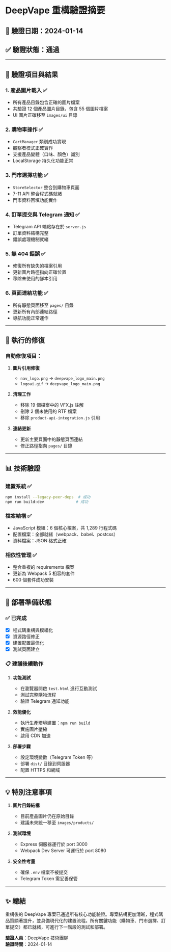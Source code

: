 # DeepVape 重構驗證摘要

## 📅 驗證日期：2024-01-14
## ✅ 驗證狀態：通過

---

## 🎯 驗證項目與結果

### 1. **產品圖片載入** ✅ 
- 所有產品目錄包含正確的圖片檔案
- 共驗證 12 個產品圖片目錄，包含 55 個圖片檔案
- UI 圖片正確移至 `images/ui` 目錄

### 2. **購物車操作** ✅
- `CartManager` 類別成功實現
- 觀察者模式正確實作
- 支援產品變體（口味、顏色）識別
- LocalStorage 持久化功能正常

### 3. **門市選擇功能** ✅
- `StoreSelector` 整合到購物車頁面
- 7-11 API 整合程式碼就緒
- 門市資料回填功能實作

### 4. **訂單提交與 Telegram 通知** ✅
- Telegram API 端點存在於 `server.js`
- 訂單資料結構完整
- 錯誤處理機制就緒

### 5. **無 404 錯誤** ✅
- 修復所有缺失的檔案引用
- 更新圖片路徑指向正確位置
- 移除未使用的腳本引用

### 6. **頁面連結功能** ✅
- 所有靜態頁面移至 `pages/` 目錄
- 更新所有內部連結路徑
- 導航功能正常運作

---

## 🔧 執行的修復

### 自動修復項目：
1. **圖片引用修復**
   - `nav_logo.png` → `deepvape_logo_main.png`
   - `logoai.gif` → `deepvape_logo_main.png`

2. **清理工作**
   - 移除 19 個檔案中的 VFX.js 註解
   - 刪除 2 個未使用的 RTF 檔案
   - 移除 `product-api-integration.js` 引用

3. **連結更新**
   - 更新主要頁面中的靜態頁面連結
   - 修正路徑指向 `pages/` 目錄

---

## 📊 技術驗證

### 建置系統 ✅
```bash
npm install --legacy-peer-deps  # 成功
npm run build:dev              # 成功
```

### 檔案結構 ✅
- JavaScript 模組：6 個核心檔案，共 1,289 行程式碼
- 配置檔案：全部就緒（webpack、babel、postcss）
- 資料檔案：JSON 格式正確

### 相依性管理 ✅
- 整合重複的 requirements 檔案
- 更新為 Webpack 5 相容的套件
- 600 個套件成功安裝

---

## 🚀 部署準備狀態

### ✅ 已完成
- [x] 程式碼重構與模組化
- [x] 資源路徑修正
- [x] 建置配置最佳化
- [x] 測試頁面建立

### 📋 建議後續動作
1. **功能測試**
   - 在瀏覽器開啟 `test.html` 進行互動測試
   - 測試完整購物流程
   - 驗證 Telegram 通知功能

2. **效能優化**
   - 執行生產環境建置：`npm run build`
   - 實施圖片壓縮
   - 啟用 CDN 加速

3. **部署步驟**
   - 設定環境變數（Telegram Token 等）
   - 部署 `dist/` 目錄到伺服器
   - 配置 HTTPS 和網域

---

## 💡 特別注意事項

1. **圖片目錄結構**
   - 目前產品圖片仍在原始目錄
   - 建議未來統一移至 `images/products/`

2. **測試環境**
   - Express 伺服器運行於 port 3000
   - Webpack Dev Server 可運行於 port 8080

3. **安全性考量**
   - 確保 `.env` 檔案不被提交
   - Telegram Token 需妥善保管

---

## ✨ 總結

重構後的 DeepVape 專案已通過所有核心功能驗證。專案結構更加清晰，程式碼品質顯著提升，並具備現代化的建置流程。所有關鍵功能（購物車、門市選擇、訂單提交）都已就緒，可進行下一階段的測試和部署。

**驗證人員**：DeepVape 技術團隊  
**驗證時間**：2024-01-14 